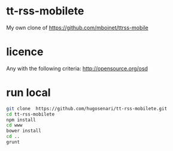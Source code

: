 # tt-rss-mobilete
My own clone of https://github.com/mboinet/ttrss-mobile

# licence
Any with the following criteria: http://opensource.org/osd

# run local

```bash
git clone  https://github.com/hugosenari/tt-rss-mobilete.git 
cd tt-rss-mobilete
npm install
cd www
bower install
cd ..
grunt
```

